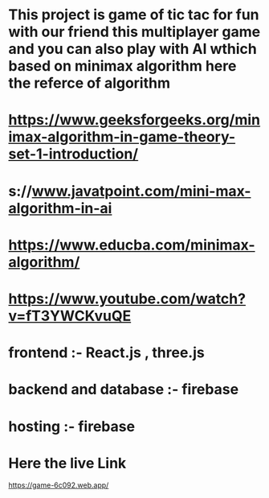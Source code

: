 # This project is game of tic tac for fun with our friend this multiplayer game and you can also play with AI wthich based on  minimax algorithm here the referce of algorithm
# https://www.geeksforgeeks.org/minimax-algorithm-in-game-theory-set-1-introduction/
# s://www.javatpoint.com/mini-max-algorithm-in-ai
# https://www.educba.com/minimax-algorithm/
# https://www.youtube.com/watch?v=fT3YWCKvuQE
# frontend :- React.js , three.js 
# backend and database :- firebase 
# hosting :- firebase
# Here the live Link
https://game-6c092.web.app/
